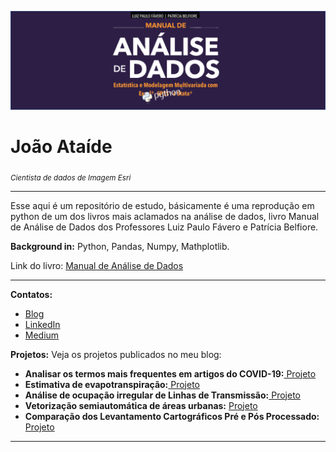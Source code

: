 
<p align="center">
  <img src="banner.png" >
</p>

# João Ataíde
<sub>*Cientista de dados de Imagem Esri*</sub>

---

Esse aqui é um repositório de estudo, básicamente é uma reprodução em python de um dos livros mais aclamados na análise de dados, livro Manual de Análise de Dados dos Professores Luiz Paulo Fávero e Patrícia Belfiore.

**Background in:** Python, Pandas, Numpy, Mathplotlib.

Link do livro:
[Manual de Análise de Dados](https://www.amazon.com.br/Manual-An%C3%A1lise-Dados-Luiz-F%C3%A1vero/dp/8535270876/ref=asc_df_8535270876/?tag=googleshopp00-20&linkCode=df0&hvadid=379751563849&hvpos=&hvnetw=g&hvrand=12147588813208390255&hvpone=&hvptwo=&hvqmt=&hvdev=c&hvdvcmdl=&hvlocint=&hvlocphy=9074273&hvtargid=pla-864709407967&psc=1)

---

**Contatos:**
* [Blog](https://www.joaoataide.com)
* [LinkedIn](https://www.linkedin.com/in/joaoataidee/)
* [Medium](https://medium.com/@jooataide)


**Projetos:**
Veja os projetos publicados no meu blog:

* **Analisar os termos mais frequentes em artigos do COVID-19:**[ Projeto](https://www.joaoataide.com/post/desafio-kaggle-covid-19)
* **Estimativa de evapotranspiração:**[ Projeto](https://www.joaoataide.com/post/estimativa-da-evapotranspiração)
* **Análise de ocupação irregular de Linhas de Transmissão:**[ Projeto](https://www.joaoataide.com/post/linhas-de-transmissão)
* **Vetorização semiautomática de áreas urbanas:** [ Projeto](https://www.joaoataide.com/post/vetorização-semiautomática)
* **Comparação dos Levantamento Cartográficos Pré e Pós Processado:**[ Projeto](https://www.joaoataide.com/post/pós-e-pré-processados)
---




